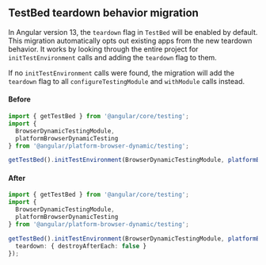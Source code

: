## TestBed teardown behavior migration

In Angular version 13, the `teardown` flag in `TestBed` will be enabled by default. This migration
automatically opts out existing apps from the new teardown behavior. It works by looking through
the entire project for `initTestEnvironment` calls and adding the `teardown` flag to them.

If no `initTestEnvironment` calls were found, the migration will add the `teardown` flag to all
`configureTestingModule` and `withModule` calls instead.

#### Before
```ts
import { getTestBed } from '@angular/core/testing';
import {
  BrowserDynamicTestingModule,
  platformBrowserDynamicTesting
} from '@angular/platform-browser-dynamic/testing';

getTestBed().initTestEnvironment(BrowserDynamicTestingModule, platformBrowserDynamicTesting());
```

#### After
```ts
import { getTestBed } from '@angular/core/testing';
import {
  BrowserDynamicTestingModule,
  platformBrowserDynamicTesting
} from '@angular/platform-browser-dynamic/testing';

getTestBed().initTestEnvironment(BrowserDynamicTestingModule, platformBrowserDynamicTesting(), {
  teardown: { destroyAfterEach: false }
});
```
